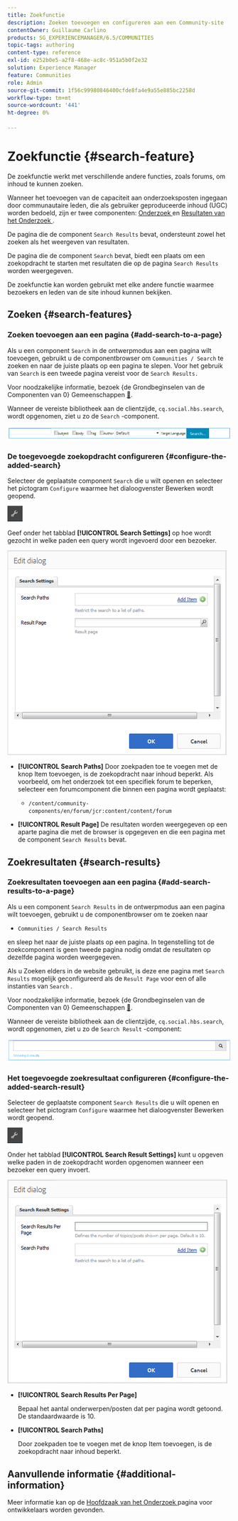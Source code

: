 ```yaml
---
title: Zoekfunctie
description: Zoeken toevoegen en configureren aan een Community-site
contentOwner: Guillaume Carlino
products: SG_EXPERIENCEMANAGER/6.5/COMMUNITIES
topic-tags: authoring
content-type: reference
exl-id: e252b0e5-a2f8-468e-ac8c-951a5b0f2e32
solution: Experience Manager
feature: Communities
role: Admin
source-git-commit: 1f56c99980846400cfde8fa4e9a55e885bc2258d
workflow-type: tm+mt
source-wordcount: '441'
ht-degree: 0%

---
```


# Zoekfunctie {#search-feature}

De zoekfunctie werkt met verschillende andere functies, zoals forums, om inhoud te kunnen zoeken.

Wanneer het toevoegen van de capaciteit aan onderzoeksposten ingegaan door communautaire leden, die als gebruiker geproduceerde inhoud (UGC) worden bedoeld, zijn er twee componenten: [ Onderzoek ](#search) en [ Resultaten van het Onderzoek ](#search-results).

De pagina die de component `Search Results` bevat, ondersteunt zowel het zoeken als het weergeven van resultaten.

De pagina die de component `Search` bevat, biedt een plaats om een zoekopdracht te starten met resultaten die op de pagina `Search Results` worden weergegeven.

De zoekfunctie kan worden gebruikt met elke andere functie waarmee bezoekers en leden van de site inhoud kunnen bekijken.

## Zoeken {#search-features}

### Zoeken toevoegen aan een pagina {#add-search-to-a-page}

Als u een component `Search` in de ontwerpmodus aan een pagina wilt toevoegen, gebruikt u de componentbrowser om `Communities / Search` te zoeken en naar de juiste plaats op een pagina te slepen. Voor het gebruik van `Search` is een tweede pagina vereist voor de `Search Results.`

Voor noodzakelijke informatie, bezoek {de Grondbeginselen van de Componenten van 0} Gemeenschappen [&#128279;](basics.md).

Wanneer de vereiste bibliotheek aan de clientzijde, `cq.social.hbs.search`, wordt opgenomen, ziet u zo de `Search` -component.

![ toe:voegen-onderzoek ](assets/add-search.png)

### De toegevoegde zoekopdracht configureren {#configure-the-added-search}

Selecteer de geplaatste component `Search` die u wilt openen en selecteer het pictogram `Configure` waarmee het dialoogvenster Bewerken wordt geopend.

![ confgirue ](assets/configure-new.png)

Geef onder het tabblad **[!UICONTROL Search Settings]** op hoe wordt gezocht in welke paden een query wordt ingevoerd door een bezoeker.

![ onderzoek-montages ](assets/search-settings.png)

* **[!UICONTROL Search Paths]**
Door zoekpaden toe te voegen met de knop Item toevoegen, is de zoekopdracht naar inhoud beperkt. Als voorbeeld, om het onderzoek tot een specifiek forum te beperken, selecteer een forumcomponent die binnen een pagina wordt geplaatst:

   * `/content/community-components/en/forum/jcr:content/content/forum`

* **[!UICONTROL Result Page]**
De resultaten worden weergegeven op een aparte pagina die met de browser is opgegeven en die een pagina met de component `Search Results` bevat.

## Zoekresultaten {#search-results}

### Zoekresultaten toevoegen aan een pagina {#add-search-results-to-a-page}

Als u een component `Search Results` in de ontwerpmodus aan een pagina wilt toevoegen, gebruikt u de componentbrowser om te zoeken naar

* `Communities / Search Results`

en sleep het naar de juiste plaats op een pagina. In tegenstelling tot de zoekcomponent is geen tweede pagina nodig omdat de resultaten op dezelfde pagina worden weergegeven.

Als u Zoeken elders in de website gebruikt, is deze ene pagina met `Search Results` mogelijk geconfigureerd als de `Result Page` voor een of alle instanties van `Search` .

Voor noodzakelijke informatie, bezoek {de Grondbeginselen van de Componenten van 0} Gemeenschappen [&#128279;](basics.md).

Wanneer de vereiste bibliotheek aan de clientzijde, `cq.social.hbs.search`, wordt opgenomen, ziet u zo de `Search Result` -component:

![ onderzoek-resultaat ](assets/search-result1.png)

### Het toegevoegde zoekresultaat configureren {#configure-the-added-search-result}

Selecteer de geplaatste component `Search Results` die u wilt openen en selecteer het pictogram `Configure` waarmee het dialoogvenster Bewerken wordt geopend.

![ vormen ](assets/configure-new.png)

Onder het tabblad **[!UICONTROL Search Result Settings]** kunt u opgeven welke paden in de zoekopdracht worden opgenomen wanneer een bezoeker een query invoert.

![ onderzoek-resultaat-montages ](assets/search-result-settings.png)

* **[!UICONTROL Search Results Per Page]**

  Bepaal het aantal onderwerpen/posten dat per pagina wordt getoond. De standaardwaarde is 10.

* **[!UICONTROL Search Paths]**

  Door zoekpaden toe te voegen met de knop Item toevoegen, is de zoekopdracht naar inhoud beperkt.

## Aanvullende informatie {#additional-information}

Meer informatie kan op de [ Hoofdzaak van het Onderzoek ](search-implementation.md) pagina voor ontwikkelaars worden gevonden.
